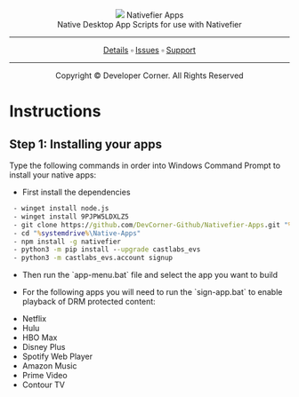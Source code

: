 <div>
<div align="center">
 <a href="https://www.developer-corner.xyz/"><img src="https://raw.githubusercontent.com/DevCorner-Github/DevCorner-Website/main/docs/assets/Logo-Word.png" widht=100%></img></a>
 Nativefier Apps
 <br />
 Native Desktop App Scripts for use with Nativefier
 <br />
 <hr />
 <a href="https://docs.developer-corner.xyz/NATIVE_APPS.html">Details</a> ▫️ <a href="https://github.com/DevCorner-Github/.github/issues">Issues</a> ▫️ <a href="https://discord.me/developer-corner">Support</a>
 <hr />
 Copyright © Developer Corner. All Rights Reserved
 </div>
 <h1>Instructions</h1>
 
 <h2>Step 1: Installing your apps</h2>
 <p>Type the following commands in order into Windows Command Prompt to install your native apps:</p>
 
 - <p>First install the dependencies</p>
 ```bat
  - winget install node.js
  - winget install 9PJPW5LDXLZ5
  - git clone https://github.com/DevCorner-Github/Nativefier-Apps.git "%systemdrive%\Native-Apps"
  - cd "%systemdrive%\Native-Apps"
  - npm install -g nativefier
  - python3 -m pip install --upgrade castlabs_evs
  - python3 -m castlabs_evs.account signup
```

 - <p>Then run the `app-menu.bat` file and select the app you want to build</p>
 - <p>For the following apps you will need to run the `sign-app.bat` to enable playback of DRM protected content:</p>
 
  * Netflix
  * Hulu
  * HBO Max
  * Disney Plus
  * Spotify Web Player
  * Amazon Music
  * Prime Video
  * Contour TV

</div>
